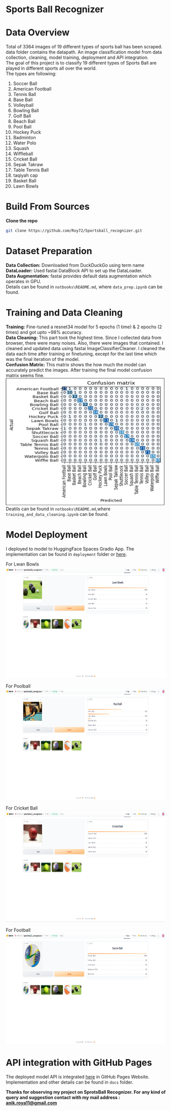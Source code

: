 # Sports Ball Recognizer
# Data Overview
Total of 3364 images of 19 different types of sports ball has been scraped. data folder contains the datapath.
An image classification model from data collection, cleaning, model training, deployment and API integration. <br/>
The goal of this project is to classify 19 different types of Sports Ball are played in different sports all over the world. <br/>
The types are following: <br/>
1. Soccer Ball
2. American Football
3. Tennis Ball
4. Base Ball
5. Volleyball
6. Bowling Ball
7. Golf Ball
8. Beach Ball
9. Pool Ball
10. Hockey Puck
11. Badminton
12. Water Polo
13. Squash
14. Wiffleball
15. Cricket Ball
16. Sepak Takraw
17. Table Tennis Ball
18. taqiyah cap
19. Basket Ball
20. Lawn Bowls

# Build From Sources

**Clone the repo**
```bash
git clone https://github.com/Roy72/Sportsball_recognizer.git
```

# Dataset Preparation
**Data Collection:** Downloaded from DuckDuckGo using term name <br/>
**DataLoader:** Used fastai DataBlock API to set up the DataLoader. <br/>
**Data Augmentation:** fastai provides default data augmentation which operates in GPU. <br/>
Details can be found in `notbooks\README.md`, where `data_prep.ipynb` can be found.

# Training and Data Cleaning
**Training:** Fine-tuned a resnet34 model for 5 epochs (1 time) & 2 epochs (2 times) and got upto ~98% accuracy. <br/>
**Data Cleaning:** This part took the highest time. Since I collected data from browser, there were many noises. Also, there were images that contained. I cleaned and updated data using fastai ImageClassifierCleaner. I cleaned the data each time after training or finetuning, except for the last time which was the final iteration of the model. <br/>
**Confusion Matrix:** This matrix shows the how much the model can accurately predict the images. After training the final model confusion matrix seems fine. <br/>
<img src = "models/confusion matrix.png" width="500" height ="400"> <br/>
Deatils can be found in `notbooks\README.md`,where `training_and_data_cleaning.ipynb` can be found.

# Model Deployment
I deployed to model to HuggingFace Spaces Gradio App. The implementation can be found in `deployment` folder or [here](https://huggingface.co/spaces/anikroy72/sportsball_recognizer?logs=build). <br/>

For Lwan Bowls <br/>
<img src = "deployment/Lawn Bowls.png" width="700" height="350"> <br/>

For Poolball<br/>
<img src = "deployment/poolball.png" width="700" height="350"> <br/>

For Cricket Ball<br/>
<img src = "deployment/cricket.png" width="700" height="350"> <br/>

For  Football<br/>
<img src = "deployment/football.png" width="700" height="350"> <br/>

# API integration with GitHub Pages
The deployed model API is integrated [here](https://roy72.github.io/Sportsball_recognizer/) in GitHub Pages Website. Implementation and other details can be found in `docs` folder.

**Thanks for observing my project on SprotsBall Recognizer. For any kind of query and suggestion contact with my mail address : anik.roya11@gmail.com**
